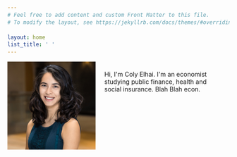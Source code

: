 ```yaml
---
# Feel free to add content and custom Front Matter to this file.
# To modify the layout, see https://jekyllrb.com/docs/themes/#overriding-theme-defaults

layout: home
list_title: ' '
---
```

<div class="flex-container" style="display:flex">
  <img class="img-circle-avatar" alt="Coly Elhai" src="/images/elhai.jpg" width="200">
  <div style="padding: 20px">Hi, I'm Coly Elhai. I'm an economist studying public finance, health and social insurance. Blah Blah econ.</div>  
</div>
